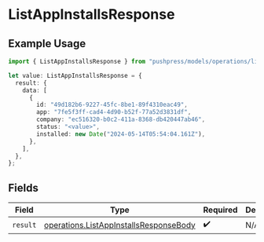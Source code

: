 # ListAppInstallsResponse

## Example Usage

```typescript
import { ListAppInstallsResponse } from "pushpress/models/operations/listappinstalls.js";

let value: ListAppInstallsResponse = {
  result: {
    data: [
      {
        id: "49d182b6-9227-45fc-8be1-89f4310eac49",
        app: "7fe5f3ff-cad4-4d90-b52f-77a52d3831df",
        company: "ec516320-b0c2-411a-8368-db420447ab46",
        status: "<value>",
        installed: new Date("2024-05-14T05:54:04.161Z"),
      },
    ],
  },
};
```

## Fields

| Field                                                                                            | Type                                                                                             | Required                                                                                         | Description                                                                                      |
| ------------------------------------------------------------------------------------------------ | ------------------------------------------------------------------------------------------------ | ------------------------------------------------------------------------------------------------ | ------------------------------------------------------------------------------------------------ |
| `result`                                                                                         | [operations.ListAppInstallsResponseBody](../../models/operations/listappinstallsresponsebody.md) | :heavy_check_mark:                                                                               | N/A                                                                                              |